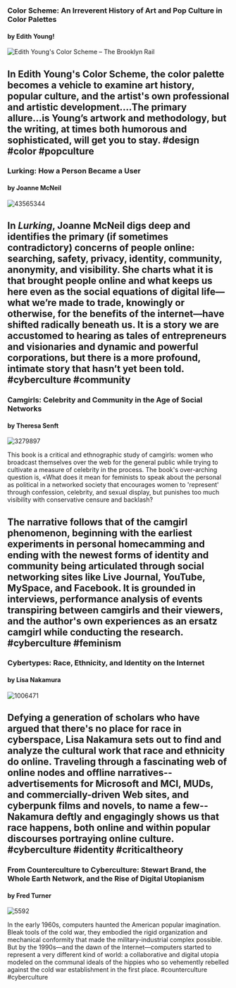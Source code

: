 ### Color Scheme: An Irreverent History of Art and Pop Culture in Color Palettes
#### by Edith Young!

![Edith Young&#39;s Color Scheme – The Brooklyn Rail](https://brooklynrail.org/article_image/image/31328/pockros-color-scheme-1-cover.jpg)


In Edith Young's Color Scheme, the color palette becomes a vehicle to examine art history, popular culture, and the artist's own professional and artistic development....The primary allure...is Young’s artwork and methodology, but the writing, at times both humorous and sophisticated, will get you to stay.
#design #color #popculture
---

### Lurking: How a Person Became a User
#### by Joanne McNeil

![43565344](https://i.gr-assets.com/images/S/compressed.photo.goodreads.com/books/1553563781l/43565344.jpg)

In _Lurking_, Joanne McNeil digs deep and identifies the primary (if sometimes contradictory) concerns of people online: searching, safety, privacy, identity, community, anonymity, and visibility. She charts what it is that brought people online and what keeps us here even as the social equations of digital life—what we’re made to trade, knowingly or otherwise, for the benefits of the internet—have shifted radically beneath us. It is a story we are accustomed to hearing as tales of entrepreneurs and visionaries and dynamic and powerful corporations, but there is a more profound, intimate story that hasn’t yet been told.
#cyberculture #community
---

### Camgirls: Celebrity and Community in the Age of Social Networks
#### by Theresa Senft

![3279897](https://i.gr-assets.com/images/S/compressed.photo.goodreads.com/books/1358755367l/3279897.jpg)

This book is a critical and ethnographic study of camgirls: women who broadcast themselves over the web for the general public while trying to cultivate a measure of celebrity in the process. The book's over-arching question is, «What does it mean for feminists to speak about the personal as political in a networked society that encourages women to 'represent' through confession, celebrity, and sexual display, but punishes too much visibility with conservative censure and backlash? 

The narrative follows that of the camgirl phenomenon, beginning with the earliest experiments in personal homecamming and ending with the newest forms of identity and community being articulated through social networking sites like Live Journal, YouTube, MySpace, and Facebook. It is grounded in interviews, performance analysis of events transpiring between camgirls and their viewers, and the author's own experiences as an ersatz camgirl while conducting the research.
#cyberculture #feminism
---

### Cybertypes: Race, Ethnicity, and Identity on the Internet
#### by Lisa Nakamura

![1006471](https://i.gr-assets.com/images/S/compressed.photo.goodreads.com/books/1348832277l/1006471.jpg)

Defying a generation of scholars who have argued that there's no place for race in cyberspace, Lisa Nakamura sets out to find and analyze the cultural work that race and ethnicity do online. Traveling through a fascinating web of online nodes and offline narratives--advertisements for Microsoft and MCI, MUDs, and commercially-driven Web sites, and cyberpunk films and novels, to name a few--Nakamura deftly and engagingly shows us that race happens, both online and within popular discourses portraying online culture.
#cyberculture #identity #criticaltheory
---

### From Counterculture to Cyberculture: Stewart Brand, the Whole Earth Network, and the Rise of Digital Utopianism
#### by Fred Turner

![5592](https://i.gr-assets.com/images/S/compressed.photo.goodreads.com/books/1361798141l/5592.jpg)

In the early 1960s, computers haunted the American popular imagination. Bleak tools of the cold war, they embodied the rigid organization and mechanical conformity that made the military-industrial complex possible. But by the 1990s—and the dawn of the Internet—computers started to represent a very different kind of world: a collaborative and digital utopia modeled on the communal ideals of the hippies who so vehemently rebelled against the cold war establishment in the first place.
#counterculture #cyberculture 







